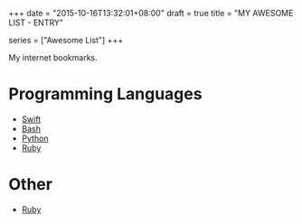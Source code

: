 +++
date      = "2015-10-16T13:32:01+08:00"
draft     = true
title     = "MY AWESOME LIST - ENTRY"

series      = ["Awesome List"]
+++

My internet bookmarks.
<!--more-->

# Programming Languages

+ [Swift](memo/my_awesome_list_swift_lang)
+ [Bash](memo/my_awesome_list_bash_lang)
+ [Python](memo/my_awesome_list_python_lang)
+ [Ruby](memo/my_awesome_list_ruby_lang)

# Other

+ [Ruby](memo/my_awesome_list_vim_editor)


